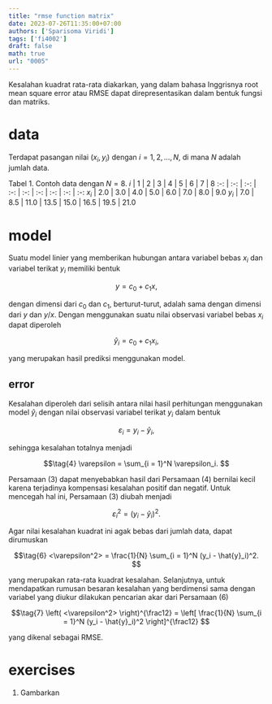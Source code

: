 ```yaml
---
title: "rmse function matrix"
date: 2023-07-26T11:35:00+07:00
authors: ['Sparisoma Viridi']
tags: ['fi4002']
draft: false
math: true
url: "0005"
---
```

Kesalahan kuadrat rata-rata diakarkan, yang dalam bahasa Inggrisnya root mean square error atau RMSE dapat direpresentasikan dalam bentuk fungsi dan matriks.


# data
Terdapat pasangan nilai $(x_i, y_i)$ dengan $i = 1, 2, \dots, N$, di mana $N$ adalah jumlah data.

Tabel 1. Contoh data dengan $N = 8$.
$i$ | 1 | 2 | 3 | 4 | 5 | 6 | 7 | 8
:-: | :-: | :-: | :-: | :-: | :-: | :-: | :-: | :-:
$x_i$ | 2.0 | 3.0 | 4.0 | 5.0 | 6.0 | 7.0 | 8.0 | 9.0
$y_i$ | 7.0 | 8.5 | 11.0 | 13.5 | 15.0 | 16.5 | 19.5 | 21.0


# model
Suatu model linier yang memberikan hubungan antara variabel bebas $x_i$ dan variabel terikat $y_i$ memiliki bentuk

$$\tag{1}
y = c_0 + c_1 x,
$$

dengan dimensi dari $c_0$ dan $c_1$, berturut-turut, adalah sama dengan dimensi dari $y$ dan $y/x$. Dengan menggunakan suatu nilai observasi variabel bebas $x_i$ dapat diperoleh

$$\tag{2}
\hat{y}_i = c_0 + c_1 x_i,
$$

yang merupakan hasil prediksi menggunakan model.


## error
Kesalahan diperoleh dari selisih antara nilai hasil perhitungan menggunakan model $\hat{y}_i$ dengan nilai observasi variabel terikat $y_i$ dalam bentuk

$$\tag{3}
\varepsilon_i = y_i - \hat{y}_i,
$$

sehingga kesalahan totalnya menjadi

$$\tag{4}
\varepsilon = \sum_{i = 1}^N \varepsilon_i.
$$

Persamaan (3) dapat menyebabkan hasil dari Persamaan (4) bernilai kecil karena terjadinya kompensasi kesalahan positif dan negatif. Untuk mencegah hal ini, Persamaan (3) diubah menjadi

$$\tag{5}
\varepsilon_i^2 = (y_i - \hat{y}_i)^2.
$$

Agar nilai kesalahan kuadrat ini agak bebas dari jumlah data, dapat dirumuskan

$$\tag{6}
<\varepsilon^2> = \frac{1}{N} \sum_{i = 1}^N (y_i - \hat{y}_i)^2.
$$

yang merupakan rata-rata kuadrat kesalahan. Selanjutnya, untuk mendapatkan rumusan besaran kesalahan yang berdimensi sama dengan variabel yang diukur dilakukan pencarian akar dari Persamaan (6)

$$\tag{7}
\left( <\varepsilon^2> \right)^{\frac12} = \left[ \frac{1}{N} \sum_{i = 1}^N (y_i - \hat{y}_i)^2 \right]^{\frac12}
$$

yang dikenal sebagai RMSE.


# exercises
1. Gambarkan 

